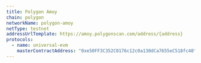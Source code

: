 ```yaml
---
title: Polygon Amoy
chain: polygon
networkName: polygon-amoy
netType: testnet
addressUrlTemplate: https://amoy.polygonscan.com/address/{address}
protocols:
  - name: universal-evm
    masterContractAddress: "0xe50FF3C352C0176c12c0a130dCa7655eC518fc40"
---
```

